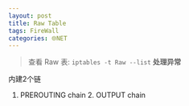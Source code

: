 ```yaml
---
layout: post
title: Raw Table
tags: FireWall
categories: 🌐NET
---
```


> 查看 Raw 表: `iptables -t Raw --list`
 **处理异常**

内建2个链
1. PREROUTING chain
	2. OUTPUT chain


